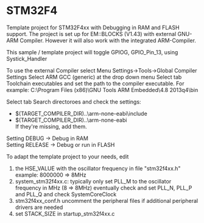 STM32F4
=======

Template project for STM32F4xx with Debugging in RAM and FLASH support.
The project is set up for EM::BLOCKS (V1.43) with external GNU-ARM Compiler.
However it will also work with the integrated ARM-Compiler.  

This sample / template project will toggle GPIOG, GPIO_Pin_13, using Systick_Handler

To use the external Compiler select Menu Settings->Tools->Global Compiler Settings
Select ARM GCC (generic) at the drop down menu
Select tab Toolchain executables and set the path to the compiler executable.
For example: C:\Program Files (x86)\GNU Tools ARM Embedded\4.8 2013q4\bin

Select tab Search directoroes and check the settings:  
- $(TARGET_COMPILER_DIR)\..\arm-none-eabi\include  
- $(TARGET_COMPILER_DIR)\..\arm-none-eabi  
If they're missing, add them.


Setting DEBUG -> Debug in RAM  
Setting RELEASE -> Debug or run in FLASH

To adapt the template project to your needs, edit

1. the HSE_VALUE with the oscillator frequency in file "stm32f4xx.h" example: 8000000 => 8MHz
2. system_stm32f4xx.c: typically only set PLL_M to the oscillator frequency in MHz (8 => 8MHz) eventually check and set PLL_N, PLL_P and PLL_Q and check SystemCoreClock
3. stm32f4xx_conf.h uncomment the peripheral files if additional peripheral drivers are needed
4. set STACK_SIZE in startup_stm32f4xx.c
